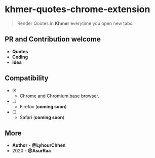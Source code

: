 # khmer-quotes-chrome-extension

> Render Qoutes in **Khmer** everytime you open new tabs.

## PR and Contribution welcome

- **Quotes**
- **Coding**
- **Idea**

## Compatibility
- [x] -    Chrome and Chromium base browser.
- [ ] -    Firefox  (**coming soon**)
- [ ] -    Safari (**coming soon**)


## More 
- **Author** - **@LyhourChhen**
- 2020 - **@AsurRaa**

